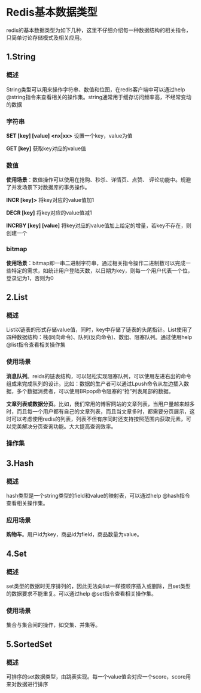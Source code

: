 # Redis基本数据类型

redis的基本数据类型为如下几种，这里不仔细介绍每一种数据结构的相关指令，只简单讨论存储模式及相关应用。

## 1.String

### 概述

String类型可以用来操作字符串、数值和位图，在redis客户端中可以通过help @string指令来查看相关的操作集。string通常用于缓存访问频率高，不经常变动的数据



### 字符串

**SET [key] [value] <nx|xx>**		设置一个key，value为值

**GET [key]**		获取key对应的value值





### 数值

**使用场景**：数值操作可以使用在抢购、秒杀、详情页、点赞、 评论功能中。规避了并发场景下对数据库的事务操作。

**INCR [key]>**		将key对应的value值加1

**DECR [key]**		将key对应的value值减1

**INCRBY [key] [value]**		将key对应的value值加上给定的增量，若key不存在，则创建一个



### bitmap

**使用场景**：bitmap即一串二进制字符串，通过相关指令操作二进制数可以完成一些特定的需求，如统计用户登陆天数，以日期为key，则每一个用户代表一个位，登录记为1，否则为0





## 2.List

### 概述

List以链表的形式存储value值，同时，key中存储了链表的头尾指针。List使用了四种数据结构：栈(同向命令)、队列(反向命令)、数组、阻塞队列。通过使用help @list指令查看相关操作集



### 使用场景

**消息队列**。reids的链表结构，可以轻松实现阻塞队列，可以使用左进右出的命令组成来完成队列的设计。比如：数据的生产者可以通过Lpush命令从左边插入数据，多个数据消费者，可以使用BRpop命令阻塞的“抢”列表尾部的数据。

**文章列表或数据分页**。比如，我们常用的博客网站的文章列表，当用户量越来越多时，而且每一个用户都有自己的文章列表，而且当文章多时，都需要分页展示，这时可以考虑使用redis的列表，列表不但有序同时还支持按照范围内获取元素，可以完美解决分页查询功能。大大提高查询效率。



### 操作集





## 3.Hash

### 概述

hash类型是一个string类型的field和value的映射表，可以通过help @hash指令查看相关操作集。



### 应用场景

**购物车**。用户id为key，商品id为field，商品数量为value。



## 4.Set

### 概述

set类型的数据时无序排列的，因此无法向list一样按顺序插入或删除，且set类型的数据要求不能重复。可以通过help @set指令查看相关操作集。



### 使用场景

集合与集合间的操作，如交集、并集等。



## 5.SortedSet

### 概述

可排序的set数据类型，由跳表实现。每一个value值会对应一个score，score用来对数据进行排序



